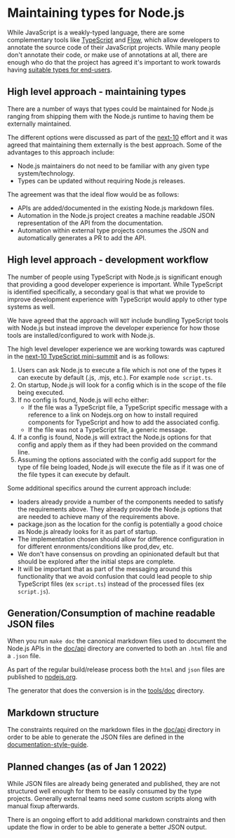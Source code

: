 # Maintaining types for Node.js

While JavaScript is a weakly-typed language, there are some complementary tools
like [TypeScript][] and [Flow][], which allow developers to annotate the source
code of their JavaScript projects. While many people don't annotate their code,
or make use of annotations at all, there are enough who do that the project has
agreed it's important to work towards having [suitable types for end-users][].

## High level approach - maintaining types

There are a number of ways that types could be maintained for Node.js ranging
from shipping them with the Node.js runtime to having them be externally
maintained.

The different options were discussed as part of the [next-10][] effort and it
was agreed that maintaining them externally is the best approach.
Some of the advantages to this approach include:

* Node.js maintainers do not need to be familiar with any given type
  system/technology.
* Types can be updated without requiring Node.js releases.

The agreement was that the ideal flow would be as follows:

* APIs are added/documented in the existing Node.js markdown files.
* Automation in the Node.js project creates a machine readable JSON
  representation of the API from the documentation.
* Automation within external type projects consumes the JSON and automatically
  generates a PR to add the API.

## High level approach - development workflow

The number of people using TypeScript with Node.js is significant enough
that providing a good developer experience is important. While TypeScript
is identified specifically, a secondary goal is that what we provide to improve
development experience with TypeScript would apply to other type
systems as well.

We have agreed that the approach will `NOT` include bundling TypeScript
tools with Node.js but instead improve the developer experience for how
those tools are installed/configured to work with Node.js.

The high level developer experience we are working towards was captured in the
[next-10 TypeScript mini-summit](https://github.com/nodejs/next-10/pull/150)
and is as follows:

1. Users can ask Node.js to execute a file which is not one of the types it
   can execute by default (.js, .mjs, etc.). For example `node script.ts`.
2. On startup, Node.js will look for a config which is in the scope of the
   file being executed.
3. If no config is found, Node.js will echo either:
   * If the file was a TypeScript file, a TypeScript specific message with a
     reference to a link on Nodejs.org on how to install required components
     for TypeScript and how to add the associated config.
   * If the file was not a TypeScript file, a generic message.
4. If a config is found, Node.js will extract the Node.js options for
   that config and apply them as if they had been provided on the command
   line.
5. Assuming the options associated with the config add support for the
   type of file being loaded, Node.js will execute the file as if it was one
   of the file types it can execute by default.

Some additional specifics around the current approach include:

* loaders already provide a number of the components needed to
  satisfy the requirements above. They already provide the Node.js
  options that are needed to achieve many of the requirements above.
* package.json as the location for the config is potentially a good
  choice as Node.js already looks for it as part of startup.
* The implementation chosen should allow for difference configuration in
  for different enronments/conditions like prod,dev, etc.
* We don't have consensus on provding an opinionated default but
  that should be explored after the initial steps are complete.
* It will be important that as part of the messaging around this
  functionality that we avoid confusion that could lead people to ship
  TypeScript files (ex `script.ts`) instead of the processed files
  (ex `script.js`).

## Generation/Consumption of machine readable JSON files

When you run `make doc` the canonical markdown files used to
document the Node.js APIs in the
[doc/api][]
directory are converted to both an `.html` file and a `.json` file.

As part of the regular build/release process both the `html` and
`json` files are published to [nodejs.org][].

The generator that does the conversion is in the
[tools/doc][]
directory.

## Markdown structure

The constraints required on the markdown files in the
[doc/api][] directory
in order to be able to generate the JSON files are defined in the
[documentation-style-guide][].

## Planned changes (as of Jan 1 2022)

While JSON files are already being generated and published, they are not
structured well enough for them to be easily consumed by the type projects.
Generally external teams need some custom scripts along with manual fixup
afterwards.

There is an ongoing effort to add additional markdown constraints and
then update the flow in order to be able to generate a better
JSON output.

[Flow]: https://flow.org/
[TypeScript]: https://www.typescriptlang.org/
[doc/api]: https://github.com/nodejs/node/tree/HEAD/doc/api
[documentation-style-guide]: https://github.com/nodejs/node/blob/HEAD/doc/README.md#documentation-style-guide
[next-10]: https://github.com/nodejs/next-10/blob/HEAD/meetings/summit-nov-2021.md#suitable-types-for-end-users
[nodejs.org]: https://nodejs.org/en/docs/
[suitable types for end-users]: https://github.com/nodejs/node/blob/HEAD/doc/contributing/technical-priorities.md#suitable-types-for-end-users
[tools/doc]: https://github.com/nodejs/node/tree/HEAD/tools/doc
